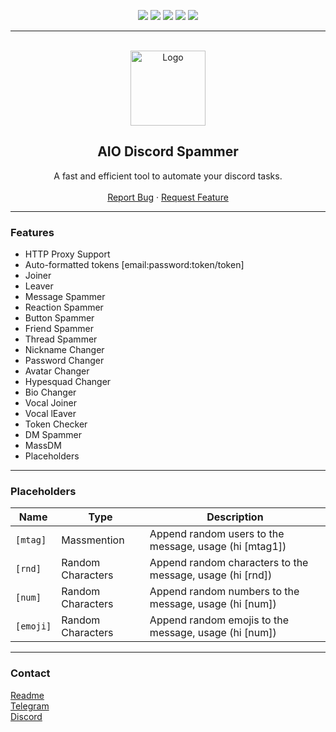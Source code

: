 <div id="top"></div>
<p align="center">
  <img src="https://img.shields.io/github/contributors/3ut/AIO-Discord-Spammer.svg?style=for-the-badge"/>
  <img src="https://img.shields.io/github/forks/3ut/AIO-Discord-Spammer.svg?style=for-the-badge"/>
  <img src="https://img.shields.io/github/stars/3ut/AIO-Discord-Spammer.svg?style=for-the-badge"/>
  <img src="https://img.shields.io/github/issues/3ut/AIO-Discord-Spammer.svg?style=for-the-badge"/>
  <img src="https://img.shields.io/github/license/3ut/AIO-Discord-Spammer.svg?style=for-the-badge"/>
</p>
  
--------------------------------------
  
<br/>
<div align="center">
  <a href="https://github.com/3ut/AIO-Discord-Spammer">
    <img src="https://icones.pro/wp-content/uploads/2021/03/logo-discord-icone-png-jaune.png" alt="Logo" width="120" height="120">
  </a>
  
  <h2 align="center">AIO Discord Spammer</h3>

  <p align="center">
    A fast and efficient tool to automate your discord tasks.
    <br />
    <br />
    <a href="https://github.com/3ut/AIO-Discord-Spammer/issues">Report Bug</a>
    ·
    <a href="https://github.com/3ut/AIO-Discord-Spammer/issues">Request Feature</a>
  </p>
</div>
  
---------------------------------------

### Features
* HTTP Proxy Support
* Auto-formatted tokens [email:password:token/token]
* Joiner
* Leaver
* Message Spammer
* Reaction Spammer
* Button Spammer
* Friend Spammer
* Thread Spammer
* Nickname Changer
* Password Changer
* Avatar Changer
* Hypesquad Changer
* Bio Changer
* Vocal Joiner
* Vocal lEaver
* Token Checker
* DM Spammer
* MassDM
* Placeholders

---------------------------------------
### Placeholders

| Name | Type | Description | 
| ---  | ---  | ---         |
| `[mtag]` | Massmention | Append random users to the message, usage (hi [mtag1])
| `[rnd]`  | Random Characters | Append random characters to the message, usage (hi [rnd])
| `[num]`  | Random Characters | Append random numbers to the message, usage (hi [num])
| `[emoji]`| Random Characters | Append random emojis to the message, usage (hi [num])


---------------------------------------

### Contact
[Readme](https://github.com/dropout1337)<br>
[Telegram](https://t.me/swaps1337)<br>
[Discord](https://discord.com/users/325080140910690304)
